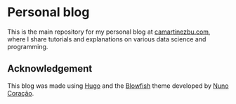 # Personal blog

This is the main repository for my personal blog at [camartinezbu.com](https://www.camartinezbu.com), where I share tutorials and explanations on various data science and programming.

## Acknowledgement

This blog was made using [Hugo](https://gohugo.io) and the [Blowfish](https://github.com/nunocoracao/blowfish) theme developed by [Nuno Coração](https://github.com/nunocoracao).

